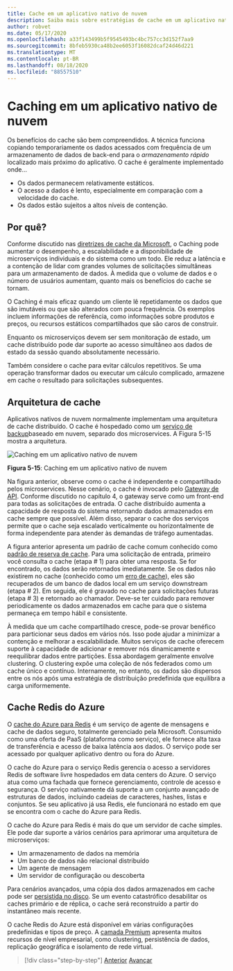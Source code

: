 ```yaml
---
title: Cache em um aplicativo nativo de nuvem
description: Saiba mais sobre estratégias de cache em um aplicativo nativo de nuvem.
author: robvet
ms.date: 05/17/2020
ms.openlocfilehash: a33f143499b5f9545493bc4bc757cc3d152f7aa9
ms.sourcegitcommit: 8bfeb5930ca48b2ee6053f16082dcaf24d46d221
ms.translationtype: MT
ms.contentlocale: pt-BR
ms.lasthandoff: 08/18/2020
ms.locfileid: "88557510"
---
```

# <a name="caching-in-a-cloud-native-app"></a>Caching em um aplicativo nativo de nuvem

Os benefícios do cache são bem compreendidos. A técnica funciona copiando temporariamente os dados acessados com frequência de um armazenamento de dados de back-end para o *armazenamento rápido* localizado mais próximo do aplicativo. O cache é geralmente implementado onde...

- Os dados permanecem relativamente estáticos.
- O acesso a dados é lento, especialmente em comparação com a velocidade do cache.
- Os dados estão sujeitos a altos níveis de contenção.

## <a name="why"></a>Por quê?

Conforme discutido nas [diretrizes de cache da Microsoft](https://docs.microsoft.com/azure/architecture/best-practices/caching), o Caching pode aumentar o desempenho, a escalabilidade e a disponibilidade de microserviços individuais e do sistema como um todo. Ele reduz a latência e a contenção de lidar com grandes volumes de solicitações simultâneas para um armazenamento de dados. À medida que o volume de dados e o número de usuários aumentam, quanto mais os benefícios do cache se tornam.

O Caching é mais eficaz quando um cliente lê repetidamente os dados que são imutáveis ou que são alterados com pouca frequência. Os exemplos incluem informações de referência, como informações sobre produtos e preços, ou recursos estáticos compartilhados que são caros de construir.

Enquanto os microserviços devem ser sem monitoração de estado, um cache distribuído pode dar suporte ao acesso simultâneo aos dados de estado da sessão quando absolutamente necessário.

Também considere o cache para evitar cálculos repetitivos. Se uma operação transformar dados ou executar um cálculo complicado, armazene em cache o resultado para solicitações subsequentes.

## <a name="caching-architecture"></a>Arquitetura de cache

Aplicativos nativos de nuvem normalmente implementam uma arquitetura de cache distribuído. O cache é hospedado como um [serviço de backup](./definition.md#backing-services)baseado em nuvem, separado dos microservices. A Figura 5-15 mostra a arquitetura.

![Caching em um aplicativo nativo de nuvem](media/caching-in-a-cloud-native-app.png)

**Figura 5-15**: Caching em um aplicativo nativo de nuvem

Na figura anterior, observe como o cache é independente e compartilhado pelos microservices. Nesse cenário, o cache é invocado pelo [Gateway de API](./front-end-communication.md). Conforme discutido no capítulo 4, o gateway serve como um front-end para todas as solicitações de entrada. O cache distribuído aumenta a capacidade de resposta do sistema retornando dados armazenados em cache sempre que possível. Além disso, separar o cache dos serviços permite que o cache seja escalado verticalmente ou horizontalmente de forma independente para atender às demandas de tráfego aumentadas.

A figura anterior apresenta um padrão de cache comum conhecido como [padrão de reserva de cache](https://docs.microsoft.com/azure/architecture/patterns/cache-aside). Para uma solicitação de entrada, primeiro você consulta o cache (etapa \# 1) para obter uma resposta. Se for encontrado, os dados serão retornados imediatamente. Se os dados não existirem no cache (conhecido como um [erro de cache](https://www.techopedia.com/definition/6308/cache-miss)), eles são recuperados de um banco de dados local em um serviço downstream (etapa \# 2). Em seguida, ele é gravado no cache para solicitações futuras (etapa \# 3) e retornado ao chamador. Deve-se ter cuidado para remover periodicamente os dados armazenados em cache para que o sistema permaneça em tempo hábil e consistente.

À medida que um cache compartilhado cresce, pode-se provar benéfico para particionar seus dados em vários nós. Isso pode ajudar a minimizar a contenção e melhorar a escalabilidade. Muitos serviços de cache oferecem suporte à capacidade de adicionar e remover nós dinamicamente e reequilibrar dados entre partições. Essa abordagem geralmente envolve clustering. O clustering expõe uma coleção de nós federados como um cache único e contínuo. Internamente, no entanto, os dados são dispersos entre os nós após uma estratégia de distribuição predefinida que equilibra a carga uniformemente.

## <a name="azure-cache-for-redis"></a>Cache Redis do Azure

O [cache do Azure para Redis](https://azure.microsoft.com/services/cache/) é um serviço de agente de mensagens e cache de dados seguro, totalmente gerenciado pela Microsoft. Consumido como uma oferta de PaaS (plataforma como serviço), ele fornece alta taxa de transferência e acesso de baixa latência aos dados. O serviço pode ser acessado por qualquer aplicativo dentro ou fora do Azure.

O cache do Azure para o serviço Redis gerencia o acesso a servidores Redis de software livre hospedados em data centers do Azure. O serviço atua como uma fachada que fornece gerenciamento, controle de acesso e segurança. O serviço nativamente dá suporte a um conjunto avançado de estruturas de dados, incluindo cadeias de caracteres, hashes, listas e conjuntos. Se seu aplicativo já usa Redis, ele funcionará no estado em que se encontra com o cache do Azure para Redis.

O cache do Azure para Redis é mais do que um servidor de cache simples. Ele pode dar suporte a vários cenários para aprimorar uma arquitetura de microserviços:

- Um armazenamento de dados na memória
- Um banco de dados não relacional distribuído
- Um agente de mensagem
- Um servidor de configuração ou descoberta
  
Para cenários avançados, uma cópia dos dados armazenados em cache pode ser [persistida no disco](https://docs.microsoft.com/azure/azure-cache-for-redis/cache-how-to-premium-persistence). Se um evento catastrófico desabilitar os caches primário e de réplica, o cache será reconstruído a partir do instantâneo mais recente.

O cache Redis do Azure está disponível em várias configurações predefinidas e tipos de preço. A [camada Premium](https://docs.microsoft.com/azure/azure-cache-for-redis/cache-overview#service-tiers) apresenta muitos recursos de nível empresarial, como clustering, persistência de dados, replicação geográfica e isolamento de rede virtual.

>[!div class="step-by-step"]
>[Anterior](relational-vs-nosql-data.md) 
> [Avançar](elastic-search-in-azure.md)
